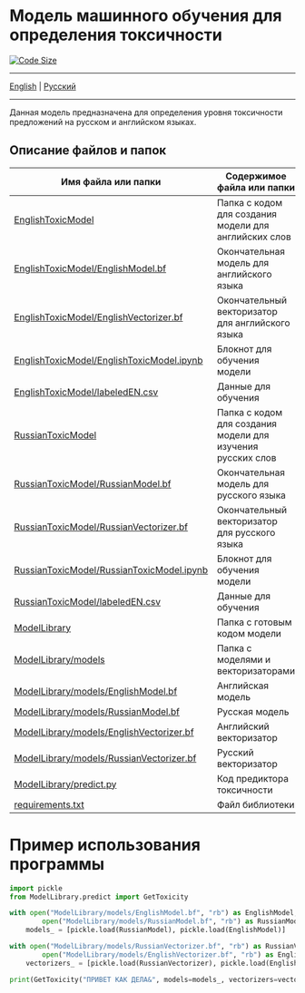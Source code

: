 # Модель машинного обучения для определения токсичности
[![Code Size](https://img.shields.io/github/languages/code-size/D1ffic00lt/anonymous-bot-with-ML/tree/model)](https://github.com/D1ffic00lt/anonymous-bot-with-ML/tree/model)
___
[English](README.md) | [Русский](READMEru.md)
___
Данная модель предназначена для определения уровня токсичности предложений на русском и английском языках.
## Описание файлов и папок
Имя файла или папки  | Содержимое файла или папки
----------------|----------------------
[EnglishToxicModel](EnglishToxicModel) | Папка с кодом для создания модели для английских слов
[EnglishToxicModel/EnglishModel.bf](EnglishToxicModel/EnglishModel.bf) | Окончательная модель для английского языка
[EnglishToxicModel/EnglishVectorizer.bf](EnglishToxicModel/EnglishVectorizer.bf) | Окончательный векторизатор для английского языка
[EnglishToxicModel/EnglishToxicModel.ipynb](EnglishToxicModel/EnglishToxicModel.ipynb) | Блокнот для обучения модели
[EnglishToxicModel/labeledEN.csv](EnglishToxicModel/labeledEN.csv) | Данные для обучения
[RussianToxicModel](RussianToxicModel) | Папка с кодом для создания модели для изучения русских слов
[RussianToxicModel/RussianModel.bf](RussianToxicModel/RussianModel.bf) | Окончательная модель для русского языка
[RussianToxicModel/RussianVectorizer.bf](RussianToxicModel/RussianVectorizer.bf) | Окончательный векторизатор для русского языка
[RussianToxicModel/RussianToxicModel.ipynb](RussianToxicModel/RussianToxicModel.ipynb) | Блокнот для обучения модели
[RussianToxicModel/labeledEN.csv](RussianToxicModel/labeledEN.csv) | Данные для обучения
[ModelLibrary](ModelLibrary) | Папка с готовым кодом модели
[ModelLibrary/models](ModelLibrary/models) | Папка с моделями и векторизаторами
[ModelLibrary/models/EnglishModel.bf](ModelLibrary/models/EnglishModel.bf) | Английская модель
[ModelLibrary/models/RussianModel.bf](ModelLibrary/models/RussianModel.bf) | Русская модель
[ModelLibrary/models/EnglishVectorizer.bf](ModelLibrary/models/EnglishVectorizer.bf) | Английский векторизатор
[ModelLibrary/models/RussianVectorizer.bf](ModelLibrary/models/RussianVectorizer.bf) | Русский векторизатор
[ModelLibrary/predict.py](ModelLibrary/predict.py) | Код предиктора токсичности
[requirements.txt](requirements.txt) | Файл библиотеки

# Пример использования программы
```Python
import pickle                                                                        # Загрузка библиотеки для чтения моделей
from ModelLibrary.predict import GetToxicity                                         # Загрузка тренировочной программы

with open("ModelLibrary/models/EnglishModel.bf", "rb") as EnglishModel,              # Загрузка моделей
        open("ModelLibrary/models/RussianModel.bf", "rb") as RussianModel:           # Загрузка моделей
    models_ = [pickle.load(RussianModel), pickle.load(EnglishModel)]                 # Загрузка моделей

with open("ModelLibrary/models/RussianVectorizer.bf", "rb") as RussianVectorizer,    # Загрузка векторизаторов
        open("ModelLibrary/models/EnglishVectorizer.bf", "rb") as EnglishVectorizer: # Загрузка векторизаторов
    vectorizers_ = [pickle.load(RussianVectorizer), pickle.load(EnglishVectorizer)]  # Загрузка векторизаторов

print(GetToxicity("ПРИВЕТ КАК ДЕЛА&", models=models_, vectorizers=vectorizers_))     # Прогноз токсичности
```
